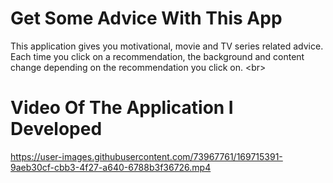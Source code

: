 # Get Some Advice With This App
This application gives you motivational, movie and TV series related advice. Each time you click on a recommendation, the background and content change depending on the recommendation you click on.
<br\>
# Video Of The Application I Developed
https://user-images.githubusercontent.com/73967761/169715391-9aeb30cf-cbb3-4f27-a640-6788b3f36726.mp4


